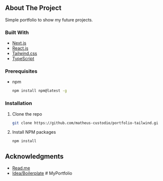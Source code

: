 <!-- ABOUT THE PROJECT -->
## About The Project

Simple portfolio to show my future projects.

### Built With
* [Next.js](https://nextjs.org/)
* [React.js](https://reactjs.org/)
* [Tailwind.css](https://tailwindcss.com/)
* [TypeScript](https://www.typescriptlang.org/)

<!-- GETTING STARTED -->
### Prerequisites
* npm
  ```sh
  npm install npm@latest -g
  ```

### Installation
1. Clone the repo
   ```sh
   git clone https://github.com/matheus-custodio/portfolio-tailwind.git
   ```
3. Install NPM packages
   ```sh
   npm install
<!-- ACKNOWLEDGMENTS -->
## Acknowledgments
* [Read.me](https://github.com/othneildrew/Best-README-Template/blob/master/README.md)
* [Idea/Boilerplate](https://www.youtube.com/channel/UClW8d1f5m0QAE_Ig024EP6A)
#   M y P o r t f o l i o  
 